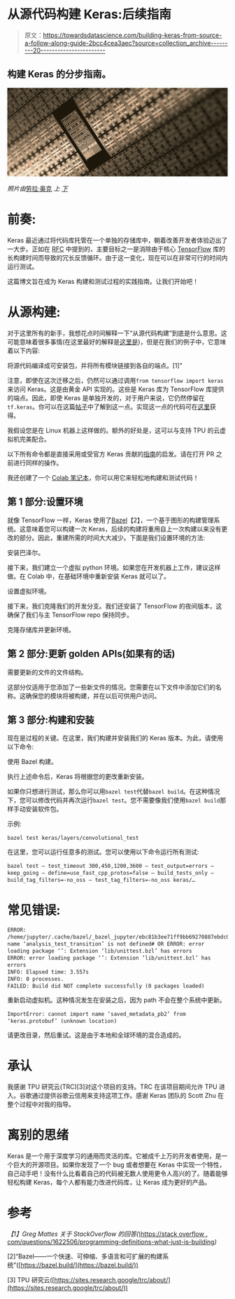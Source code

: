# 从源代码构建 Keras:后续指南

> 原文：<https://towardsdatascience.com/building-keras-from-source-a-follow-along-guide-2bcc4cea3aec?source=collection_archive---------20----------------------->

## 构建 Keras 的分步指南。

![](img/7bf70049d554718103df488c363f5dee.png)

*照片由*[劳拉·奥克](https://unsplash.com/@viazavier) *上* [*下*](https://unsplash.com/)

# 前奏:

Keras 最近通过将代码库托管在一个单独的存储库中，朝着改善开发者体验迈出了一大步。正如在 [RFC](https://github.com/tensorflow/community/blob/master/rfcs/20200205-standalone-keras-repository.md) 中提到的，主要目标之一是消除由于核心 [TensorFlow](https://www.tensorflow.org/) 库的长构建时间而导致的冗长反馈循环。由于这一变化，现在可以在非常可行的时间内运行测试。

这篇博文旨在成为 Keras 构建和测试过程的实践指南。让我们开始吧！

# 从源构建:

对于这里所有的新手，我想花点时间解释一下“从源代码构建”到底是什么意思。这可能意味着很多事情(在这里最好的解释是[这里是](https://stackoverflow.com/questions/1622506/programming-definitions-what-exactly-is-building))，但是在我们的例子中，它意味着以下内容:

将源代码编译成可安装包，并将所有模块链接到各自的端点。[1]"

注意，即使在这次迁移之后，仍然可以通过调用`from tensorflow import keras`来访问 Keras。这是由黄金 API 实现的。这些是 Keras 库为 TensorFlow 库提供的端点。因此，即使 Keras 是单独开发的，对于用户来说，它仍然停留在`tf.keras`。你可以在这篇[帖子](https://stackoverflow.com/questions/1622506/programming-definitions-what-exactly-is-building)中了解到这一点。实现这一点的代码可在[这里](https://github.com/tensorflow/tensorflow/blob/master/tensorflow/api_template.__init__.py)获得。

我假设您是在 Linux 机器上这样做的。额外的好处是，这可以与支持 TPU 的云虚拟机完美配合。

以下所有命令都是直接采用或受官方 Keras 贡献的[指南](https://github.com/keras-team/keras/blob/master/CONTRIBUTING.md)的启发。请在打开 PR 之前进行同样的操作。

我还创建了一个 [Colab 笔记本](https://colab.research.google.com/github/AdityaKane2001/keras_build_test/blob/main/Keras_build_test_notebook.ipynb)，你可以用它来轻松地构建和测试代码！

## 第 1 部分:设置环境

就像 TensorFlow 一样，Keras 使用了[Bazel](https://bazel.build/)【2】，一个基于图形的构建管理系统。这意味着您可以构建一次 Keras，后续的构建将重用自上一次构建以来没有更改的部分。因此，重建所需的时间大大减少。下面是我们设置环境的方法:

安装巴泽尔。

接下来，我们建立一个虚拟 python 环境。如果您在开发机器上工作，建议这样做。在 Colab 中，在基础环境中重新安装 Keras 就可以了。

设置虚拟环境。

接下来，我们克隆我们的开发分支。我们还安装了 TensorFlow 的夜间版本，这确保了我们与主 TensorFlow repo 保持同步。

克隆存储库并更新环境。

## 第 2 部分:更新 golden APIs(如果有的话)

需要更新的文件的文件结构。

这部分仅适用于您添加了一些新文件的情况。您需要在以下文件中添加它们的名称。这确保您的模块将被构建，并在以后可供用户访问。

## 第 3 部分:构建和安装

现在是过程的关键。在这里，我们构建并安装我们的 Keras 版本。为此，请使用以下命令:

使用 Bazel 构建。

执行上述命令后，Keras 将根据您的更改重新安装。

如果你只想进行测试，那么你可以用`bazel test`代替`bazel build`。在这种情况下，您可以修改代码并再次运行`bazel test`。您不需要像我们使用`bazel build`那样手动安装软件包。

示例:

```
bazel test keras/layers/convolutional_test
```

在这里，您可以运行任意多的测试。您可以使用以下命令运行所有测试:

```
bazel test — test_timeout 300,450,1200,3600 — test_output=errors — keep_going — define=use_fast_cpp_protos=false — build_tests_only — build_tag_filters=-no_oss — test_tag_filters=-no_oss keras/…
```

# 常见错误:

```
ERROR: /home/jupyter/.cache/bazel/_bazel_jupyter/ebc81b3ee71ff9bb69270887ebdc0d7b/external/bazel_skylib/lib/unittest.bzl:203:27: name ‘analysis_test_transition’ is not defined# OR ERROR: error loading package ‘’: Extension ‘lib/unittest.bzl’ has errors
ERROR: error loading package ‘’: Extension ‘lib/unittest.bzl’ has errors
INFO: Elapsed time: 3.557s
INFO: 0 processes.
FAILED: Build did NOT complete successfully (0 packages loaded)
```

重新启动虚拟机。这种情况发生在安装之后，因为 path 不会在整个系统中更新。

```
ImportError: cannot import name ‘saved_metadata_pb2’ from ‘keras.protobuf’ (unknown location)
```

请更改目录，然后重试。这是由于本地和全球环境的混合造成的。

# 承认

我感谢 TPU 研究云(TRC)[3]对这个项目的支持。TRC 在该项目期间允许 TPU 进入。谷歌通过提供谷歌云信用来支持这项工作。感谢 Keras 团队的 Scott Zhu 在整个过程中对我的指导。

# 离别的思绪

Keras 是一个用于深度学习的通用而灵活的库。它被成千上万的开发者使用，是一个巨大的开源项目。如果你发现了一个 bug 或者想要在 Keras 中实现一个特性，自己动手吧！没有什么比看着自己的代码被无数人使用更令人高兴的了。随着能够轻松构建 Keras，每个人都有能力改进代码库，让 Keras 成为更好的产品。

# 参考

*【1】Greg Mattes 关于 StackOverflow 的回答(*[)https://stack overflow . com/questions/1622506/programming-definitions-what-just-is-building](https://stackoverflow.com/questions/1622506/programming-definitions-what-exactly-is-building)*)*

[2]“Bazel——一个快速、可伸缩、多语言和可扩展的构建系统”([https://bazel.build/](https://bazel.build/))

[3] TPU 研究云([https://sites.research.google/trc/about/](https://sites.research.google/trc/about/))